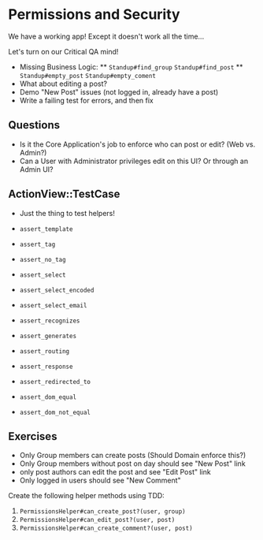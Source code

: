 Permissions and Security
========================

We have a working app! Except it doesn't work all the time...

Let's turn on our Critical QA mind!

* Missing Business Logic:
** `Standup#find_group` `Standup#find_post`
** `Standup#empty_post` `Standup#empty_coment`
* What about editing a post?
* Demo "New Post" issues (not logged in, already have a post)
* Write a failing test for errors, and then fix

Questions
---------

* Is it the Core Application's job to enforce who can post or edit? (Web vs. Admin?)
* Can a User with Administrator privileges edit on this UI? Or through an Admin UI?

ActionView::TestCase
--------------------

* Just the thing to test helpers!

* `assert_template`
* `assert_tag`
* `assert_no_tag`
* `assert_select`
* `assert_select_encoded`
* `assert_select_email`
* `assert_recognizes`
* `assert_generates`
* `assert_routing`
* `assert_response`
* `assert_redirected_to`
* `assert_dom_equal`
* `assert_dom_not_equal`

Exercises
---------

* Only Group members can create posts (Should Domain enforce this?)
* Only Group members without post on day should see "New Post" link
* only post authors can edit the post and see "Edit Post" link
* Only logged in users should see "New Comment"

Create the following helper methods using TDD:

1. `PermissionsHelper#can_create_post?(user, group)`
2. `PermissionsHelper#can_edit_post?(user, post)`
3. `PermissionsHelper#can_create_comment?(user, post)`
